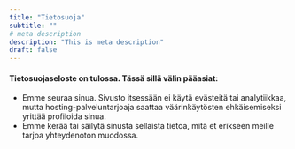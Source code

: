 ```yaml
---
title: "Tietosuoja"
subtitle: ""
# meta description
description: "This is meta description"
draft: false
---
```


#### Tietosuojaseloste on tulossa. Tässä sillä välin pääasiat:

* Emme seuraa sinua. Sivusto itsessään ei käytä evästeitä tai analytiikkaa, mutta hosting-palveluntarjoaja saattaa väärinkäytösten ehkäisemiseksi yrittää profiloida sinua.
* Emme kerää tai säilytä sinusta sellaista tietoa, mitä et erikseen meille tarjoa yhteydenoton muodossa.
